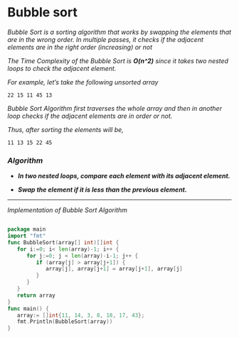 #  Bubble sort

_Bubble Sort is a sorting algorithm that works by swapping the elements that are in the wrong order. In multiple passes, it checks if the adjacent elements are in the right order (increasing) or not_

_The Time Complexity of the Bubble Sort is ***O(n^2)*** since it takes two nested loops to check the adjacent element._

_For example, let’s take the following unsorted array_

`22 15 11 45 13`

_Bubble Sort Algorithm first traverses the whole array and then in another loop checks if the adjacent elements are in order or not._

_Thus, after sorting the elements will be,_

`11 13 15 22 45`

### _Algorithm_

* **_In two nested loops, compare each element with its adjacent element._**

* **_Swap the element if it is less than the previous element._**

---
_Implementation of Bubble Sort Algorithm_
```go

package main
import "fmt"
func BubbleSort(array[] int)[]int {
   for i:=0; i< len(array)-1; i++ {
      for j:=0; j < len(array)-i-1; j++ {
         if (array[j] > array[j+1]) {
            array[j], array[j+1] = array[j+1], array[j]
         }
      }
   }
   return array
}
func main() {
   array:= []int{11, 14, 3, 8, 18, 17, 43};
   fmt.Println(BubbleSort(array))
}

```